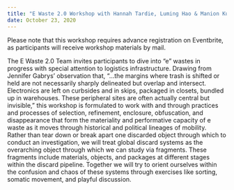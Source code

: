 ```yaml
---
title: "E Waste 2.0 Workshop with Hannah Tardie, Luming Hao & Manion Kuhn"
date: October 23, 2020
---
```


Please note that this workshop requires advance registration on Eventbrite, as participants will receive workshop materials by mail.

The E Waste 2.0 Team invites participants to dive into “e” wastes in progress with special attention to logistics infrastructure. Drawing from Jennifer Gabrys’ observation that, “...the margins where trash is shifted or held are not necessarily sharply delineated but overlap and intersect. Electronics are left on curbsides and in skips, packaged in closets, bundled up in warehouses. These peripheral sites are often actually central but invisible,” this workshop is formulated to work with and through practices and processes of selection, refinement, enclosure, obfuscation, and disappearance that form the materiality and performative capacity of e waste as it moves through historical and political lineages of mobility. Rather than tear down or break apart one discarded object through which to conduct an investigation, we will treat global discard systems as the overarching object through which we can study via fragments. These fragments include materials, objects, and packages at different stages within the discard pipeline. Together we will try to orient ourselves within the confusion and chaos of these systems through exercises like sorting, somatic movement, and playful discussion.
